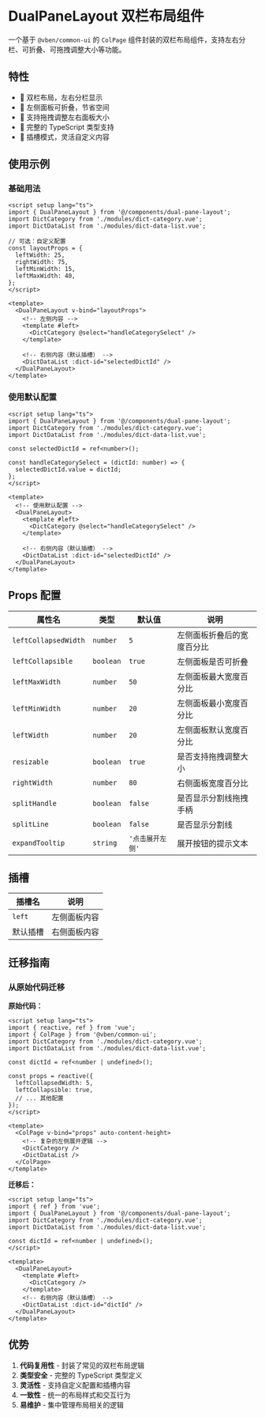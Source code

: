 # DualPaneLayout 双栏布局组件

一个基于 `@vben/common-ui` 的 `ColPage` 组件封装的双栏布局组件，支持左右分栏、可折叠、可拖拽调整大小等功能。

## 特性

- 🎨 双栏布局，左右分栏显示
- 📱 左侧面板可折叠，节省空间
- 🔧 支持拖拽调整左右面板大小
- 🎯 完整的 TypeScript 类型支持
- 🔌 插槽模式，灵活自定义内容

## 使用示例

### 基础用法

```vue
<script setup lang="ts">
import { DualPaneLayout } from '@/components/dual-pane-layout';
import DictCategory from './modules/dict-category.vue';
import DictDataList from './modules/dict-data-list.vue';

// 可选：自定义配置
const layoutProps = {
  leftWidth: 25,
  rightWidth: 75,
  leftMinWidth: 15,
  leftMaxWidth: 40,
};
</script>

<template>
  <DualPaneLayout v-bind="layoutProps">
    <!-- 左侧内容 -->
    <template #left>
      <DictCategory @select="handleCategorySelect" />
    </template>

    <!-- 右侧内容（默认插槽） -->
    <DictDataList :dict-id="selectedDictId" />
  </DualPaneLayout>
</template>
```

### 使用默认配置

```vue
<script setup lang="ts">
import { DualPaneLayout } from '@/components/dual-pane-layout';
import DictCategory from './modules/dict-category.vue';
import DictDataList from './modules/dict-data-list.vue';

const selectedDictId = ref<number>();

const handleCategorySelect = (dictId: number) => {
  selectedDictId.value = dictId;
};
</script>

<template>
  <!-- 使用默认配置 -->
  <DualPaneLayout>
    <template #left>
      <DictCategory @select="handleCategorySelect" />
    </template>

    <!-- 右侧内容（默认插槽） -->
    <DictDataList :dict-id="selectedDictId" />
  </DualPaneLayout>
</template>
```

## Props 配置

| 属性名 | 类型 | 默认值 | 说明 |
| --- | --- | --- | --- |
| `leftCollapsedWidth` | `number` | `5` | 左侧面板折叠后的宽度百分比 |
| `leftCollapsible` | `boolean` | `true` | 左侧面板是否可折叠 |
| `leftMaxWidth` | `number` | `50` | 左侧面板最大宽度百分比 |
| `leftMinWidth` | `number` | `20` | 左侧面板最小宽度百分比 |
| `leftWidth` | `number` | `20` | 左侧面板默认宽度百分比 |
| `resizable` | `boolean` | `true` | 是否支持拖拽调整大小 |
| `rightWidth` | `number` | `80` | 右侧面板宽度百分比 |
| `splitHandle` | `boolean` | `false` | 是否显示分割线拖拽手柄 |
| `splitLine` | `boolean` | `false` | 是否显示分割线 |
| `expandTooltip` | `string` | `'点击展开左侧'` | 展开按钮的提示文本 |

## 插槽

| 插槽名  | 说明         |
| ------- | ------------ |
| `left`  | 左侧面板内容 |
| 默认插槽 | 右侧面板内容 |

## 迁移指南

### 从原始代码迁移

**原始代码：**

```vue
<script setup lang="ts">
import { reactive, ref } from 'vue';
import { ColPage } from '@vben/common-ui';
import DictCategory from './modules/dict-category.vue';
import DictDataList from './modules/dict-data-list.vue';

const dictId = ref<number | undefined>();

const props = reactive({
  leftCollapsedWidth: 5,
  leftCollapsible: true,
  // ... 其他配置
});
</script>

<template>
  <ColPage v-bind="props" auto-content-height>
    <!-- 复杂的左侧展开逻辑 -->
    <DictCategory />
    <DictDataList />
  </ColPage>
</template>
```

**迁移后：**

```vue
<script setup lang="ts">
import { ref } from 'vue';
import { DualPaneLayout } from '@/components/dual-pane-layout';
import DictCategory from './modules/dict-category.vue';
import DictDataList from './modules/dict-data-list.vue';

const dictId = ref<number | undefined>();
</script>

<template>
  <DualPaneLayout>
    <template #left>
      <DictCategory />
    </template>
    <!-- 右侧内容（默认插槽） -->
    <DictDataList :dict-id="dictId" />
  </DualPaneLayout>
</template>
```

## 优势

1. **代码复用性** - 封装了常见的双栏布局逻辑
2. **类型安全** - 完整的 TypeScript 类型定义
3. **灵活性** - 支持自定义配置和插槽内容
4. **一致性** - 统一的布局样式和交互行为
5. **易维护** - 集中管理布局相关的逻辑
